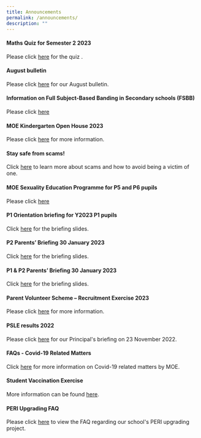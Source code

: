 ```yaml
---
title: Announcements
permalink: /announcements/
description: ""
---
```

#### **Maths Quiz for Semester 2 2023**
Please click [here](https://forms.gle/9oGsnWvw1T2KJrFy6) for the quiz .

#### **August bulletin**

Please click [here](/files/gsps%20august%20bulletin%202023.pdf) for our August bulletin.


#### **Information on Full Subject-Based Banding in Secondary schools (FSBB)**

Please click [here](/files/psle%20fsbb%20microsite%20and%20other%20resources.pdf)

#### **MOE Kindergarten Open House 2023**

Please click [here](/moe-kindergarten-at-gongshang/whats-happening/) for more information.

#### **Stay safe from scams!**

Click [here](https://www.scamalert.sg/) to learn more about scams and how to avoid being a victim of one.

#### **MOE Sexuality Education Programme for P5 and P6 pupils**

Please click [here](https://www.gongshangpri.moe.edu.sg/our-gsps-experience/cce/programmes/sex-edu/)


#### **P1 Orientation briefing for Y2023 P1 pupils**

Click [here](https://file.for.edu.sg/flb225.pdf) for the briefing slides.

#### **P2 Parents’ Briefing 30 January 2023**

Click [here](https://file.for.edu.sg/ruq4ky.pdf) for the briefing slides.

#### **P1 & P2 Parents’ Briefing 30 January 2023**

Click [here](https://file.for.edu.sg/vxaxbt.pdf) for the briefing slides.

#### **Parent Volunteer Scheme – Recruitment Exercise 2023**

Please click [here](https://www.gongshangpri.moe.edu.sg/useful-links/for-parents/parent-volunteer-scheme-recruitment-exercise/) for more information.

#### **PSLE results 2022**

Please click [here](/files/PSLE%20Results%202022_Principals%20Slides.pdf) for our Principal's briefing on 23 November 2022.

#### **FAQs - Covid-19 Related Matters**

Click [here](https://www.moe.gov.sg/faqs-covid-19-infection) for more information on Covid-19 related matters by MOE.

#### **Student Vaccination Exercise**

More information can be found [here](/useful-links/for-parents/covid-19).

#### **PERI Upgrading FAQ**

Please click [here](/files/GSPS%20PERI%20Upgrading%20FAQ%20(dated%2013%20March%202020).pdf) to view the FAQ regarding our school's PERI upgrading project.